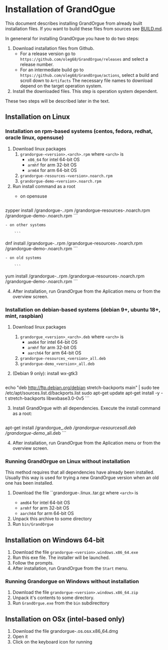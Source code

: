 # Installation of GrandOgue
This document describes installing GrandOrgue from already built installation files. If you want to build these files from sources see [BUILD.md](BUILD.md).

In geneneral for installing GrandOrgue you have to do two steps:

1. Download installation files from Github.
    * For a release version go to `https://github.com/oleg68/GrandOrgue/releases` and select a release number.
    * For an intermediate build go to `https://github.com/oleg68/GrandOrgue/actions`, select a build and scroll down to `Artifacts`
    The necessary file names to download depend on the target operation system.
2. Install the downloaded files. This step is operation system dependent.

These two steps will be described later in the text.

## Installation on Linux
### Installation on rpm-based systems (centos, fedora, redhat, oracle linux, opensuse)
1. Download linux packages
    1. ``grandorgue-<version>.<arch>.rpm``
        where `<arch>` is
        - `x86_64` for intel 64-bit OS
        - `armhf` for arm 32-bit OS
        - `arm64` for arm 64-bit OS
    2. ``grandorgue-resources-<version>.noarch.rpm``
    3. ``grandorgue-demo-<version>.noarch.rpm``
2. Run install command as a root
    - on opensuse

        ```
zypper install <path>/grandorgue-<version>.<arch>.rpm <path>/grandorgue-resources-<version>.noarch.rpm <path>/grandorgue-demo-<version>.noarch.rpm
        ```

    - on other systems

        ```
dnf install <path>/grandorgue-<version>.<arch>.rpm <path>/grandorgue-resources-<version>.noarch.rpm <path>/grandorgue-demo-<version>.noarch.rpm
        ```

    - on old systems

        ```
yum install <path>/grandorgue-<version>.<arch>.rpm <path>/grandorgue-resources-<version>.noarch.rpm <path>/grandorgue-demo-<version>.noarch.rpm
        ```

4. After installation, run GrandOrgue from the Aplication menu or from the overview screen.


### Installation on debian-based systems (debian 9+, ubuntu 18+, mint, raspbian)

1. Download linux packages
    1. ``grandorgue_<version>_<arch>.deb``
        where `<arch>` is
        - `amd64` for intel 64-bit OS
        - `armhf` for arm 32-bit OS
        - `aarch64` for arm 64-bit OS
    2. ``grandorgue-resources_<version>_all.deb``
    3. ``grandorgue-demo_<version>_all.deb``
2. (Debian 9 only): install wx-gtk3

    ```
echo "deb http://ftp.debian.org/debian stretch-backports main" | sudo tee /etc/apt/sources.list.d/backports.list
sudo apt-get update
apt-get install -y -t stretch-backports libwxbase3.0-0v5
    ```

3. Install GrandOrgue with all dependencies. Execute the install command as a root:

    ```
apt-get install <path>/grandorgue_<version>_<arch>.deb <path>/grandorgue-resources_<version>_all.deb <path>/grandorgue-demo_<version>_all.deb
    ```

4. After installation, run GrandOrgue from the Aplication menu or from the overview screen.

### Running GrandOrgue on Linux without installation
This method requires that all dependencies have already been installed. Usually this way is used for trying a new GrandOrgue version when an old one has been installed.

1. Download the file ``grandorgue-<version>.linux.<arch>.tar.gz
    where `<arch>` is
    - `amd64` for intel 64-bit OS
    - `armhf` for arm 32-bit OS
    - `aarch64` for arm 64-bit OS
2. Unpack this archive to some directory
3. Run ``bin/GrandOrgue``
## Installation on Windows 64-bit
1. Download the file ``grandorgue-<version>.windows.x86_64.exe``
2. Run this exe file. The installer will be launched.
3. Follow the prompts.
4. After installation, run GrandOrgue from the `Start` menu.
### Running Grandorgue on Windows without installation
1. Download the file ``grandorgue-<version>.windows.x86_64.zip``
2. Unpack it's contents to some directory.
3. Run ``GrandOrgue.exe`` from the `bin` subdirecttory
## Installation on OSx (intel-based only)
1. Download the file grandorgue-<version>.os.osx.x86_64.dmg
2. Open it
3. Click on the keyboard icon for running